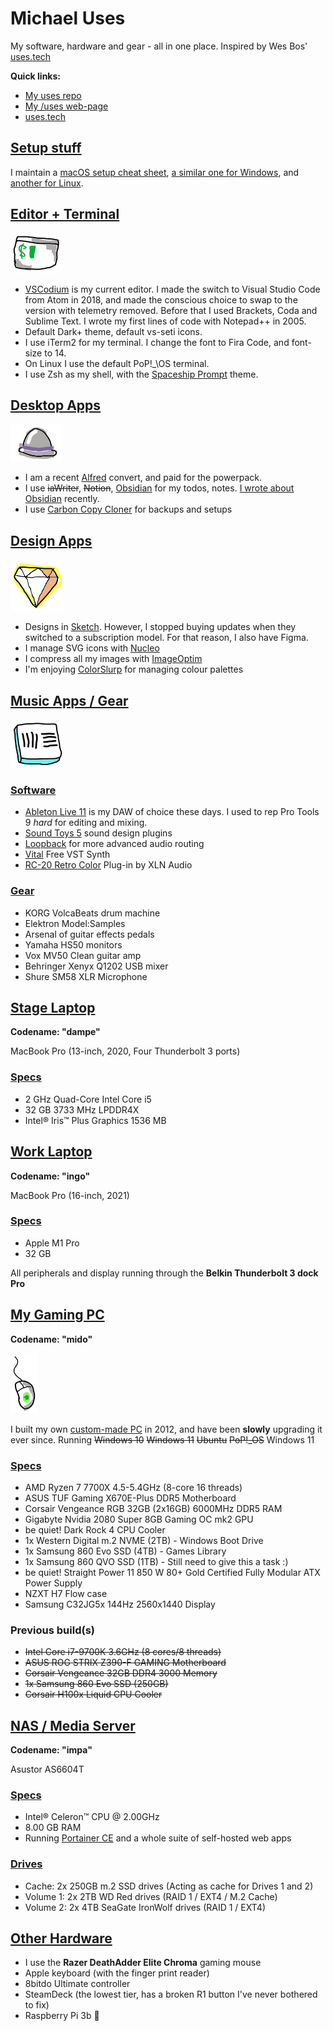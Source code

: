 # Michael Uses

My software, hardware and gear - all in one place. Inspired by Wes Bos' [uses.tech](https://uses.tech/)

**Quick links:**

- [My uses repo](https://github.com/miclgael/uses)
- [My /uses web-page](https://www.michaelgale.dev/uses)
- [uses.tech](https://uses.tech/)

## [Setup stuff](#setup)

I maintain a [macOS setup cheat sheet](https://github.com/miclgael/setup/), [a similar one for Windows](https://github.com/miclgael/setup-win/), and [another for Linux](https://github.com/miclgael/setup-linux).

## [Editor + Terminal](#editor)

![iTerm2 icon](https://raw.githubusercontent.com/miclgael/uses/main/scribbles/uses-iterm.png)

- [VSCodium](https://vscodium.com/) is my current editor. I made the switch to Visual Studio Code from Atom in 2018, and made the conscious choice to swap to the version with telemetry removed. Before that I used Brackets, Coda and Sublime Text. I wrote my first lines of code with Notepad++ in 2005.
- Default Dark+ theme, default vs-seti icons.
- I use iTerm2 for my terminal. I change the font to Fira Code, and font-size to 14.
- On Linux I use the default PoP!_\OS terminal.
- I use Zsh as my shell, with the [Spaceship Prompt](https://github.com/spaceship-prompt/spaceship-prompt) theme.

## [Desktop Apps](#desktop-apps)

![Alfred App](https://raw.githubusercontent.com/miclgael/uses/main/scribbles/uses-alfred.png)

- I am a recent [Alfred](https://www.alfredapp.com/) convert, and paid for the powerpack.
- I use ~~iaWriter~~, ~~Notion~~, [Obsidian](https://obsidian.md/) for my todos, notes. [I wrote about Obsidian](https://www.michaelgale.dev/blog/how-i-use-obsidian) recently.
- I use [Carbon Copy Cloner](https://bombich.com/download) for backups and setups

## [Design Apps](#design-apps)

![Sketch App](https://raw.githubusercontent.com/miclgael/uses/main/scribbles/uses-sketch.png)

- Designs in [Sketch](https://www.sketch.com). However, I stopped buying updates when they switched to a subscription model. For that reason, I also have Figma. 
- I manage SVG icons with [Nucleo](https://nucleoapp.com/)
- I compress all my images with [ImageOptim](https://imageoptim.com/mac)
- I'm enjoying [ColorSlurp](https://colorslurp.com/) for managing colour palettes

## [Music Apps / Gear](#music-apps-gear)

![Ableton live icon](https://raw.githubusercontent.com/miclgael/uses/main/scribbles/uses-live10.png)

### [Software](#music-apps-gear--software)

- [Ableton Live 11](https://www.ableton.com/) is my DAW of choice these days. I used to rep Pro Tools 9 *hard* for editing and mixing. 
- [Sound Toys 5](http://soundtoys.com) sound design plugins
- [Loopback](https://rogueamoeba.com/loopback/) for more advanced audio routing
- [Vital](https://vital.audio/) Free VST Synth
- [RC-20 Retro Color](https://www.xlnaudio.com/products/addictive_fx/effect/rc-20_retro_color) Plug-in by XLN Audio

### [Gear](#music-apps-gear--gear)

- KORG VolcaBeats drum machine
- Elektron Model:Samples
- Arsenal of guitar effects pedals
- Yamaha HS50 monitors
- Vox MV50 Clean guitar amp
- Behringer Xenyx Q1202 USB mixer
- Shure SM58 XLR Microphone

## [Stage Laptop](#stage-laptop) 
**Codename: "dampe"**

MacBook Pro (13-inch, 2020, Four Thunderbolt 3 ports)

### [Specs](#stage-laptop--specs)

- 2 GHz Quad-Core Intel Core i5
- 32 GB 3733 MHz LPDDR4X
- Intel® Iris™ Plus Graphics 1536 MB

## [Work Laptop](#work-laptop)
**Codename: "ingo"**

MacBook Pro (16-inch, 2021)

### [Specs](#work-laptop--specs)

- Apple M1 Pro
- 32 GB

All peripherals and display running through the **Belkin Thunderbolt 3 dock Pro**

## [My Gaming PC](#gaming-pc) 
**Codename: "mido"**

![Razor DeathAdder Elite mouse](https://raw.githubusercontent.com/miclgael/uses/main/scribbles/uses-mouse.png)

I built my own [custom-made PC](https://pcpartpicker.com/user/miclgael/saved/bhd8Mp) in 2012, and have been **slowly** upgrading it ever since. Running ~~Windows 10~~ ~~Windows 11~~ ~~Ubuntu~~ ~~PoP!\_OS~~ Windows 11

### [Specs](#gaming-pc--specs)

- AMD Ryzen 7 7700X 4.5-5.4GHz (8-core 16 threads)
- ASUS TUF Gaming X670E-Plus DDR5 Motherboard
- Corsair Vengeance RGB 32GB (2x16GB) 6000MHz DDR5 RAM
- Gigabyte Nvidia 2080 Super 8GB Gaming OC mk2 GPU
- be quiet! Dark Rock 4 CPU Cooler
- 1x Western Digital m.2 NVME (2TB) - Windows Boot Drive
- 1x Samsung 860 Evo SSD (4TB) - Games Library
- 1x Samsung 860 QVO SSD (1TB) - Still need to give this a task :) 
- be quiet! Straight Power 11 850 W 80+ Gold Certified Fully Modular ATX Power Supply
- NZXT H7 Flow case
- Samsung C32JG5x 144Hz 2560x1440 Display

### Previous build(s)

- ~~Intel Core i7-9700K 3.6GHz (8 cores/8 threads)~~
- ~~ASUS ROG STRIX Z390-F GAMING Motherboard~~
- ~~Corsair Vengeance 32GB DDR4 3000 Memory~~
- ~~1x Samsung 860 Evo SSD (250GB)~~
- ~~Corsair H100x Liquid CPU Cooler~~

## [NAS / Media Server](#nas) 
**Codename: "impa"**

Asustor AS6604T 

### [Specs](#nas--specs)
- Intel® Celeron™ CPU @ 2.00GHz
- 8.00 GB RAM
- Running [Portainer CE](https://docs.portainer.io/start/install-ce) and a whole suite of self-hosted web apps

### [Drives](#nas--drives)
- Cache: 2x 250GB m.2 SSD drives (Acting as cache for Drives 1 and 2)
- Volume 1: 2x 2TB WD Red drives (RAID 1 / EXT4 / M.2 Cache)
- Volume 2: 2x 4TB SeaGate IronWolf drives (RAID 1 / EXT4)

## [Other Hardware](#other)

- I use the **Razer DeathAdder Elite Chroma** gaming mouse
- Apple keyboard (with the finger print reader)
- 8bitdo Ultimate controller
- SteamDeck (the lowest tier, has a broken R1 button I've never bothered to fix)
- Raspberry Pi 3b 🍇

